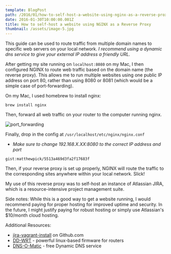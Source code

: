 ```yaml
---
template: BlogPost
path: /2016/01/how-to-self-host-a-website-using-nginx-as-a-reverse-proxy/
date: 2016-01-30T10:00:00.001Z
title: How to self-host a website using NGINX as a Reverse Proxy
thumbnail: /assets/image-5.jpg
---
```

This guide can be used to route traffic from multiple domain names to specific web servers on your local network. <em>I recommend using a dynamic dns service to give your external IP address a friendly URL.</em>

After getting my site running on <code>localhost:8080</code> on my Mac, I then configured NGINX to route web traffic based on the domain name (the reverse proxy). This allows me to run multiple websites using one public IP address on port 80, rather than using 8080 or 8081 (which would be a simple case of port-forwarding).

On my Mac, I used homebrew to install nginx:

<code>brew install nginx</code>

Then, forward all web traffic on your router to the computer running nginx.

<img src="/assets/port_forwarding.png" alt="port_forwarding" />

Finally, drop in the config at <code>/usr/localhost/etc/nginx/nginx.conf</code>
* <em>Make sure to change 192.168.X.XX:8080 to the correct IP address and port</em>

`gist:matthewpick/5513a469d3fa2f17683f`

Then, if your reverse proxy is set up properly, NGINX will route the traffic to the corresponding sites anywhere within your local network. Slick!

My use of this reverse proxy was to self-host an instance of Atlassian JIRA, which is a resource-intensive project management suite.

Side notes: While this is a good way to get a website running, I would recommend paying for proper hosting for improved uptime and security. In the future, I might justify paying for robust hosting or simply use Atlassian's $10/month cloud hosting.

Additional Resources:
- <a href="https://github.com/lwndev/jira-vagrant-install">jira-vagrant-install</a> on Github.com
- <a href="http://www.dd-wrt.com/">DD-WRT</a> - powerful linux-based firmware for routers
- <a href="www.dnsomatic.com">DNS-O-Matic</a> - free Dynamic DNS service

